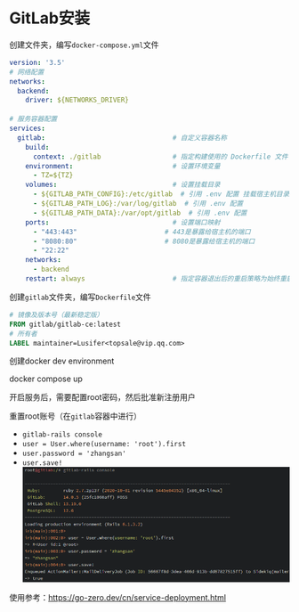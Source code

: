 # GitLab安装
创建文件夹，编写`docker-compose.yml`文件
```yaml
version: '3.5'
# 网络配置
networks:
  backend:
    driver: ${NETWORKS_DRIVER}

# 服务容器配置
services:
  gitlab:                                # 自定义容器名称
    build:
      context: ./gitlab                  # 指定构建使用的 Dockerfile 文件
    environment:                         # 设置环境变量
      - TZ=${TZ}
    volumes:                             # 设置挂载目录
      - ${GITLAB_PATH_CONFIG}:/etc/gitlab  # 引用 .env 配置 挂载宿主机目录给gitlab镜像使用
      - ${GITLAB_PATH_LOG}:/var/log/gitlab  # 引用 .env 配置
      - ${GITLAB_PATH_DATA}:/var/opt/gitlab  # 引用 .env 配置
    ports:                               # 设置端口映射
      - "443:443"                      # 443是暴露给宿主机的端口
      - "8080:80"                      # 8080是暴露给宿主机的端口
      - "22:22"
    networks:
      - backend
    restart: always                      # 指定容器退出后的重启策略为始终重启
```

创建`gitlab`文件夹，编写`Dockerfile`文件
```dockerfile
# 镜像及版本号（最新稳定版）
FROM gitlab/gitlab-ce:latest
# 所有者
LABEL maintainer=Lusifer<topsale@vip.qq.com>
```

创建docker dev environment

docker compose up

开启服务后，需要配置root密码，然后批准新注册用户

重置root账号（在`gitlab`容器中进行）
 - `gitlab-rails console`
 - `user = User.where(username: 'root').first`
 - `user.password = 'zhangsan'`
 - `user.save!`
![](img/gitlab_01.png)
   
使用参考：https://go-zero.dev/cn/service-deployment.html
